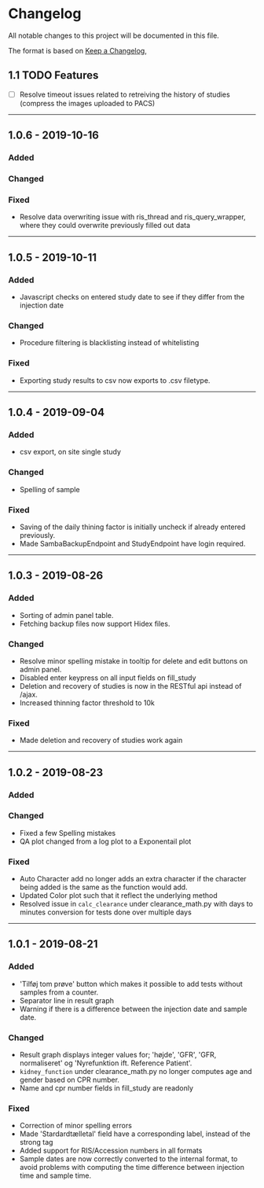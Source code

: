 # Changelog
All notable changes to this project will be documented in this file.

The format is based on [Keep a Changelog](https://keepachangelog.com/en/1.0.0/),
<!-- and this project adheres to [Semantic Versioning](https://semver.org/spec/v2.0.0.html). -->

## 1.1 TODO Features
  - [ ] Resolve timeout issues related to retreiving the history of studies (compress the images uploaded to PACS)

---

## 1.0.6 - 2019-10-16
### Added
  

### Changed
  

### Fixed
  - Resolve data overwriting issue with ris_thread and ris_query_wrapper, where they could overwrite previously filled out data

---

## 1.0.5 - 2019-10-11
### Added
  - Javascript checks on entered study date to see if they differ from the injection date

### Changed
  - Procedure filtering is blacklisting instead of whitelisting

### Fixed
  - Exporting study results to csv now exports to .csv filetype.

---

## 1.0.4 - 2019-09-04
### Added
  -  csv export, on site single study

### Changed
  - Spelling of sample

### Fixed
  - Saving of the daily thining factor is initially uncheck if already entered previously.
  - Made SambaBackupEndpoint and StudyEndpoint have login required.

---

## 1.0.3 - 2019-08-26
### Added
  - Sorting of admin panel table.
  - Fetching backup files now support Hidex files.

### Changed
  - Resolve minor spelling mistake in tooltip for delete and edit buttons on admin panel.
  - Disabled enter keypress on all input fields on fill_study
  - Deletion and recovery of studies is now in the RESTful api instead of /ajax.
  - Increased thinning factor threshold to 10k

### Fixed
  - Made deletion and recovery of studies work again

---

## 1.0.2 - 2019-08-23
### Added

### Changed
  - Fixed a few Spelling mistakes
  - QA plot changed from a log plot to a Exponentail plot

### Fixed
  - Auto Character add no longer adds an extra character if the character being added is the same as the function would add.
  - Updated Color plot such that it reflect the underlying method
  - Resolved issue in ```calc_clearance``` under clearance_math.py with days to minutes conversion for tests done over multiple days

---

## 1.0.1 - 2019-08-21
### Added
- 'Tilføj tom prøve' button which makes it possible to add tests without samples from a counter.
- Separator line in result graph
- Warning if there is a difference between the injection date and sample date.

### Changed
- Result graph displays integer values for; 'højde', 'GFR', 'GFR, normaliseret' og 'Nyrefunktion ift. Reference Patient'. 
- ```kidney_function``` under clearance_math.py no longer computes age and gender based on CPR number.
- Name and cpr number fields in fill_study are readonly

### Fixed
- Correction of minor spelling errors
- Made 'Stardardtælletal' field have a corresponding label, instead of the strong tag
- Added support for RIS/Accession numbers in all formats
- Sample dates are now correctly converted to the internal format, to avoid problems with computing the time difference between injection time and sample time.
